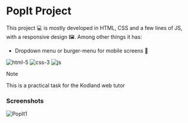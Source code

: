 # PopIt Project

This project :computer: is mostly developed in HTML, CSS and a few lines of JS, with a responsive design 🖼️. Among other things it has: 

* Dropdown menu or burger-menu for mobile screens :iphone:

![html-5](https://github.com/user-attachments/assets/481d6202-1dfd-4468-8348-a28ad9e2d65b)  ![css-3](https://github.com/user-attachments/assets/330961a1-8468-4c1d-bb9c-2dddb95ac385)  ![js](https://github.com/user-attachments/assets/1daed0c5-d842-4b78-8f67-45f9898ba59d)

> [!NOTE]
> This is a practical task for the Kodland web tutor

### Screenshots

![PopIt1](https://github.com/user-attachments/assets/0b521e4f-05fa-42d9-85dc-9aea39f8c10a)

